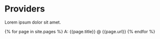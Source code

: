 # Providers
Lorem ipsum dolor sit amet.

{% for page in site.pages %}
  A: {{page.title}} @ {{page.url}}
{% endfor %}  